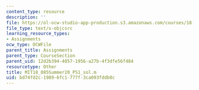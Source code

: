 ```yaml
---
content_type: resource
description: ''
file: https://ol-ocw-studio-app-production.s3.amazonaws.com/courses/18-085-computational-science-and-engineering-i-summer-2020/bd74fd2c19896fc1777f3ca093fddb8c_MIT18_085Summer20_PS1_sol.m
file_type: text/x-objcsrc
learning_resource_types:
- Assignments
ocw_type: OCWFile
parent_title: Assignments
parent_type: CourseSection
parent_uid: 12d2b394-4057-1956-a27b-4f3dfe56f484
resourcetype: Other
title: MIT18_085Summer20_PS1_sol.m
uid: bd74fd2c-1989-6fc1-777f-3ca093fddb8c
---
```

